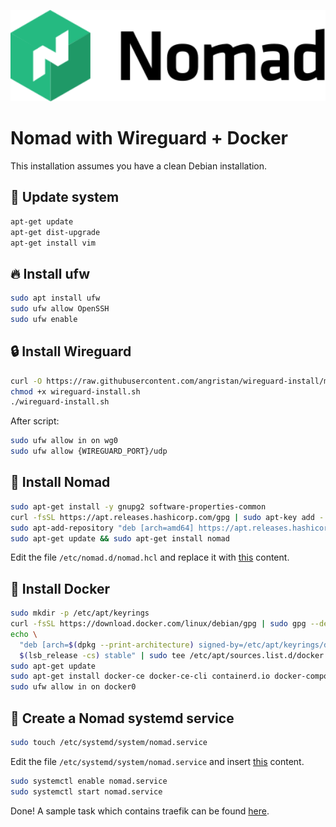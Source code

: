 <p align="center" style="text-align:center;">
  <a href="assets/nomad.svg">
    <img alt="HashiCorp Nomad logo" src="assets/nomad.svg" width="600" />
  </a>
</p>

# Nomad with Wireguard + Docker
This installation assumes you have a clean Debian installation.

## 🔼 Update system
```bash
apt-get update
apt-get dist-upgrade
apt-get install vim
```

## 🔥 Install ufw
```bash
sudo apt install ufw
sudo ufw allow OpenSSH
sudo ufw enable
```

## 🔒 Install Wireguard
```bash
curl -O https://raw.githubusercontent.com/angristan/wireguard-install/master/wireguard-install.sh
chmod +x wireguard-install.sh
./wireguard-install.sh
```
After script:
```bash
sudo ufw allow in on wg0
sudo ufw allow {WIREGUARD_PORT}/udp
```

## 🍱 Install Nomad
```bash
sudo apt-get install -y gnupg2 software-properties-common
curl -fsSL https://apt.releases.hashicorp.com/gpg | sudo apt-key add -
sudo apt-add-repository "deb [arch=amd64] https://apt.releases.hashicorp.com $(lsb_release -cs) main"
sudo apt-get update && sudo apt-get install nomad
```
Edit the file `/etc/nomad.d/nomad.hcl` and replace it with [this](./nomad.hcl) content.

## 🐳 Install Docker
```bash
sudo mkdir -p /etc/apt/keyrings
curl -fsSL https://download.docker.com/linux/debian/gpg | sudo gpg --dearmor -o /etc/apt/keyrings/docker.gpg
echo \
  "deb [arch=$(dpkg --print-architecture) signed-by=/etc/apt/keyrings/docker.gpg] https://download.docker.com/linux/debian \
  $(lsb_release -cs) stable" | sudo tee /etc/apt/sources.list.d/docker.list > /dev/null
sudo apt-get update
sudo apt-get install docker-ce docker-ce-cli containerd.io docker-compose-plugin
sudo ufw allow in on docker0
```

## 🤖 Create a Nomad systemd service
```bash
sudo touch /etc/systemd/system/nomad.service
```
Edit the file `/etc/systemd/system/nomad.service` and insert [this](./nomad.service) content.
```bash
sudo systemctl enable nomad.service
sudo systemctl start nomad.service
```

Done! A sample task which contains traefik can be found [here](./traefik.hcl).
